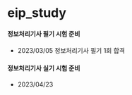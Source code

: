 # eip_study

#### 정보처리기사 필기 시험 준비
- 2023/03/05 정보처리기사 필기 1회 합격  

#### 정보처리기사 실기 시험 준비  
- 2023/04/23
